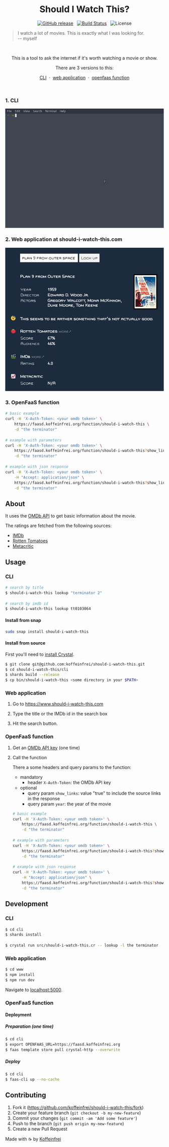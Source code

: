 <h1 align="center">Should I Watch This?</h1>

<div align="center">

[![GitHub release](https://img.shields.io/github/v/release/koffeinfrei/should-i-watch-this.svg?style=flat-square)](https://github.com/koffeinfrei/should-i-watch-this/releases)
&nbsp;
[![Build Status](https://img.shields.io/github/workflow/status/koffeinfrei/should-i-watch-this/Crystal%20CI.svg?label=Crystal%20CI&style=flat-square)](https://github.com/koffeinfrei/should-i-watch-this/actions)
&nbsp;
![License](https://img.shields.io/github/license/koffeinfrei/should-i-watch-this.svg?style=flat-square)

</div>

> I watch a lot of movies. This is exactly what I was looking for.<br> -- myself

<br>

<div align="center">

This is a tool to ask the internet if it's worth watching a movie or show.

There are 3 versions to this:

[CLI](#1-cli)
&nbsp;·&nbsp;
[web application](#2-web-application-at-should-i-watch-thiscom)
&nbsp;·&nbsp;
[openfaas function](#3-openfaas-function)

</div>

<br>

### 1. CLI

![Demo](demo.gif)

### 2. Web application at should-i-watch-this.com

![website](screen.jpg)

### 3. OpenFaaS function

```bash
# basic example
curl -H 'X-Auth-Token: <your omdb token>' \
    https://faasd.koffeinfrei.org/function/should-i-watch-this \
    -d "the terminator"

# example with parameters
curl -H 'X-Auth-Token: <your omdb token>' \
    https://faasd.koffeinfrei.org/function/should-i-watch-this?show_links=true\&year=1984 \
    -d "the terminator"

# example with json response
curl -H 'X-Auth-Token: <your omdb token>' \
    -H "Accept: application/json" \
    https://faasd.koffeinfrei.org/function/should-i-watch-this?show_links=true\&year=1984 \
    -d "the terminator"
```

## About

It uses the [OMDb API](http://www.omdbapi.com) to get basic information about
the movie.

The ratings are fetched from the following sources:

- [IMDb](https://www.imdb.com)
- [Rotten Tomatoes](https://www.rottentomatoes.com)
- [Metacritic](https://www.metacritic.com)


## Usage

### CLI

 ```bash
 # search by title
 $ should-i-watch-this lookup "terminator 2"

 # search by imdb id
 $ should-i-watch-this lookup tt0103064
 ```

#### Install from snap

```bash
sudo snap install should-i-watch-this
```

#### Install from source

First you'll need to [install
Crystal](https://crystal-lang.org/reference/installation/).

 ```bash
 $ git clone git@github.com:koffeinfrei/should-i-watch-this.git
 $ cd should-i-watch-this/cli
 $ shards build --release
 $ cp bin/should-i-watch-this <some directory in your $PATH>
 ```

### Web application

1. Go to https://www.should-i-watch-this.com

2. Type the title or the IMDb id in the search box

3. Hit the search button.

### OpenFaaS function

1. Get an [OMDb API key](http://www.omdbapi.com/apikey.aspx) (one time)

2. Call the function

   There a some headers and query params to the function:

   - mandatory
     - header `X-Auth-Token`: the OMDb API key
   - optional
     - query param `show_links`: value "true" to include the source links
       in the response
     - query param `year`: the year of the movie

   ```bash
   # basic example
   curl -H 'X-Auth-Token: <your omdb token>' \
       https://faasd.koffeinfrei.org/function/should-i-watch-this \
       -d "the terminator"

   # example with parameters
   curl -H 'X-Auth-Token: <your omdb token>' \
       https://faasd.koffeinfrei.org/function/should-i-watch-this?show_links=true\&year=1984 \
       -d "the terminator"

   # example with json response
   curl -H 'X-Auth-Token: <your omdb token>' \
       -H "Accept: application/json" \
       https://faasd.koffeinfrei.org/function/should-i-watch-this?show_links=true\&year=1984 \
       -d "the terminator"
   ```

## Development

### CLI

```bash
$ cd cli
$ shards install

$ crystal run src/should-i-watch-this.cr -- lookup -l the terminator
```

### Web application

```bash
$ cd www
$ npm install
$ npm run dev
```

Navigate to [localhost:5000](http://localhost:5000).

### OpenFaaS function

#### Deployment

##### Preparation (one time)

```bash
$ cd cli
$ export OPENFAAS_URL=https://faasd.koffeinfrei.org
$ faas template store pull crystal-http --overwrite
```

##### Deploy

```bash
$ cd cli
$ faas-cli up --no-cache
```

## Contributing

1. Fork it (<https://github.com/koffeinfrei/should-i-watch-this/fork>)
2. Create your feature branch (`git checkout -b my-new-feature`)
3. Commit your changes (`git commit -am 'Add some feature'`)
4. Push to the branch (`git push origin my-new-feature`)
5. Create a new Pull Request

Made with ☕️  by [Koffeinfrei](https://github.com/koffeinfrei)
